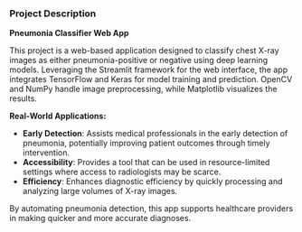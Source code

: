 ### Project Description

**Pneumonia Classifier Web App**

This project is a web-based application designed to classify chest X-ray images as either pneumonia-positive or negative using deep learning models. Leveraging the Streamlit framework for the web interface, the app integrates TensorFlow and Keras for model training and prediction. OpenCV and NumPy handle image preprocessing, while Matplotlib visualizes the results.

**Real-World Applications:**

- **Early Detection**: Assists medical professionals in the early detection of pneumonia, potentially improving patient outcomes through timely intervention.
- **Accessibility**: Provides a tool that can be used in resource-limited settings where access to radiologists may be scarce.
- **Efficiency**: Enhances diagnostic efficiency by quickly processing and analyzing large volumes of X-ray images.

By automating pneumonia detection, this app supports healthcare providers in making quicker and more accurate diagnoses.
